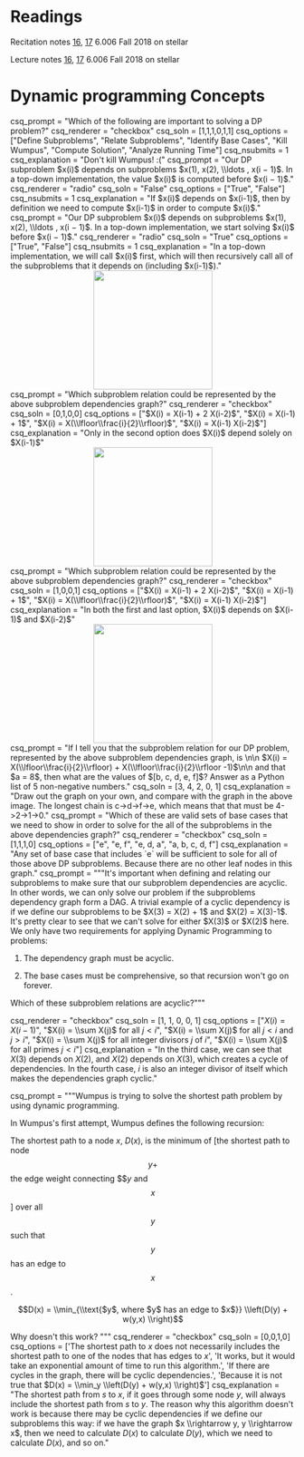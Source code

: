# Readings 

Recitation notes [16](https://learning-modules.mit.edu/service/materials/groups/238004/files/89d92dc0-f491-4c06-8d94-d9ce837431b3/link?errorRedirect=%2Fmaterials%2Findex.html&download=true), [17](https://learning-modules.mit.edu/service/materials/groups/238004/files/9851f216-c22a-44a8-a336-d2decdb4b3df/link?errorRedirect=%2Fmaterials%2Findex.html&download=true) 6.006 Fall 2018 on stellar

Lecture notes [16](https://learning-modules.mit.edu/service/materials/groups/238004/files/45d1ea70-2acd-4358-a45a-97ff5f564480/link?errorRedirect=%2Fmaterials%2Findex.html&download=true), [17](https://learning-modules.mit.edu/service/materials/groups/238004/files/34839d8e-0e02-4c0a-8a66-8f53cf87e7ce/link?errorRedirect=%2Fmaterials%2Findex.html&download=true) 6.006 Fall 2018 on stellar

# Dynamic programming Concepts

<question multiplechoice>
csq_prompt = "Which of the following are important to solving a DP problem?"
csq_renderer = "checkbox"
csq_soln = [1,1,1,0,1,1]
csq_options = ["Define Subproblems", "Relate Subproblems", "Identify Base Cases", "Kill Wumpus", "Compute Solution", "Analyze Running Time"]
csq_nsubmits = 1
csq_explanation = "Don't kill Wumpus! :("
</question>

<question multiplechoice>
csq_prompt = "Our DP subproblem $x(i)$ depends on subproblems $x(1), x(2), \\ldots , x(i − 1)$. In a top-down implementation, the value $x(i)$ is computed before $x(i − 1)$."
csq_renderer = "radio"
csq_soln = "False"
csq_options = ["True", "False"]
csq_nsubmits = 1
csq_explanation = "If $x(i)$ depends on $x(i-1)$, then by definition we need to compute $x(i-1)$ in order to compute $x(i)$."
</question>

<question multiplechoice>
csq_prompt = "Our DP subproblem $x(i)$ depends on subproblems $x(1), x(2), \\ldots , x(i − 1)$. In a top-down implementation, we start solving $x(i)$ before $x(i − 1)$."
csq_renderer = "radio"
csq_soln = "True"
csq_options = ["True", "False"]
csq_nsubmits = 1
csq_explanation = "In a top-down implementation, we will call $x(i)$ first, which will then recursively call all of the subproblems that it depends on (including $x(i-1)$)."
</question>

<center>
<img src="/_static/IAP19/dp2.png" height="210"  />
</center>

<question multiplechoice>
csq_prompt = "Which subproblem relation could be represented by the above subproblem dependencies graph?"
csq_renderer = "checkbox"
csq_soln = [0,1,0,0]
csq_options = ["$X(i) = X(i-1) + 2 X(i-2)$",
"$X(i) = X(i-1) + 1$",
"$X(i) = X(\\lfloor\\frac{i}{2}\\rfloor)$",
"$X(i) = X(i-1) X(i-2)$"]
csq_explanation = "Only in the second option does $X(i)$ depend solely on $X(i-1)$"
</question>

<center>
<img src="/_static/IAP19/dp1.png" height="210"  />
</center>

<question multiplechoice>
csq_prompt = "Which subproblem relation could be represented by the above subproblem dependencies graph?"
csq_renderer = "checkbox"
csq_soln = [1,0,0,1]
csq_options = ["$X(i) = X(i-1) + 2 X(i-2)$",
"$X(i) = X(i-1) + 1$",
"$X(i) = X(\\lfloor\\frac{i}{2}\\rfloor)$",
"$X(i) = X(i-1) X(i-2)$"]
csq_explanation = "In both the first and last option, $X(i)$ depends on $X(i-1)$ and $X(i-2)$"
</question>

<center>
<img src="/_static/IAP19/dp3.png" height="210"  />
</center>

<question pythonliteral>
csq_prompt = "If I tell you that the subproblem relation for our DP problem, represented by the above subproblem dependencies graph, is \n\n $X(i) = X(\\lfloor\\frac{i}{2}\\rfloor) + X(\\lfloor\\frac{i}{2}\\rfloor -1)$\n\n and that $a = 8$, then what are the values of $[b, c, d, e, f]$? Answer as a Python list of 5 non-negative numbers."
csq_soln = [3, 4, 2, 0, 1]
csq_explanation = "Draw out the graph on your own, and compare with the graph in the above image. The longest chain is c->d->f->e, which means that that must be 4->2->1->0."
</question>

<question multiplechoice>
csq_prompt = "Which of these are valid sets of base cases that we need to show in order to solve for the all of the subproblems in the above dependencies graph?"
csq_renderer = "checkbox"
csq_soln = [1,1,1,0]
csq_options = ["e", "e, f", "e, d, a", "a, b, c, d, f"] 
csq_explanation = "Any set of base case that includes `e` will be sufficient to sole for all of those above DP subproblems. Because there are no other leaf nodes in this graph."
</question>

<question multiplechoice>
csq_prompt = """It's important when defining and relating our subproblems to make sure that our subproblem dependencies are acyclic. In other words, we can only solve our problem if the subproblems dependency graph form a DAG. A trivial example of a cyclic dependency is if we define our subproblems to be $X(3) = X(2) + 1$ and $X(2) = X(3)-1$. It's pretty clear to see that we can't solve for either $X(3)$ or $X(2)$ here. We only have two requirements for applying Dynamic Programming to problems:

1. The dependency graph must be acyclic.

2. The base cases must be comprehensive, so that recursion won't go on forever.

Which of these subproblem relations are acyclic?"""

csq_renderer = "checkbox"
csq_soln = [1, 1, 0, 0, 1]
csq_options = ["$X(i) = X(i-1)$",
"$X(i) = \\sum X(j)$ for all $j < i$",
"$X(i) = \\sum X(j)$ for all $j < i$ and $j > i$",
"$X(i) = \\sum X(j)$ for all integer divisors $j$ of $i$",
"$X(i) = \\sum X(j)$ for all primes $j < i$"]
csq_explanation = "In the third case, we can see that $X(3)$ depends on $X(2)$, and $X(2)$ depends on $X(3)$, which creates a cycle of dependencies. In the fourth case, $i$ is also an integer divisor of itself which makes the dependencies graph cyclic."
</question>

<question multiplechoice>
csq_prompt = """Wumpus is trying to solve the shortest path problem by using dynamic programming.

In Wumpus's first attempt, Wumpus defines the following recursion:

The shortest path to a node $x$, $D(x)$, is the minimum of [the shortest path to node $$y+$$ the edge weight connecting $$$y$ and $$x$$] over all $$y$$ such that $$y$$ has an edge to $$x$$.

$$D(x) = \\min_{\\text{$y$, where $y$ has an edge to $x$}} \\left(D(y) + w(y,x) \\right)$$ 

Why doesn't this work?
"""
csq_renderer = "checkbox"
csq_soln = [0,0,1,0]
csq_options =  ['The shortest path to $x$ does not necessarily includes the shortest path to one of the nodes that has edges to $x$',
'It works, but it would take an exponential amount of time to run this algorithm.',
'If there are cycles in the graph, there will be cyclic dependencies.',
'Because it is not true that $D(x) = \\min_y \\left(D(y) + w(y,x) \\right)$']
csq_explanation = "The shortest path from $s$ to $x$, if it goes through some node $y$, will always include the shortest path from $s$ to $y$. The reason why this algorithm doesn't work is because there may be cyclic dependencies if we define our subproblems this way: if we have the graph $x \\rightarrow y, y \\rightarrow x$, then we need to calculate $D(x)$ to calculate $D(y)$, which we need to calculate $D(x)$, and so on."
</question>


